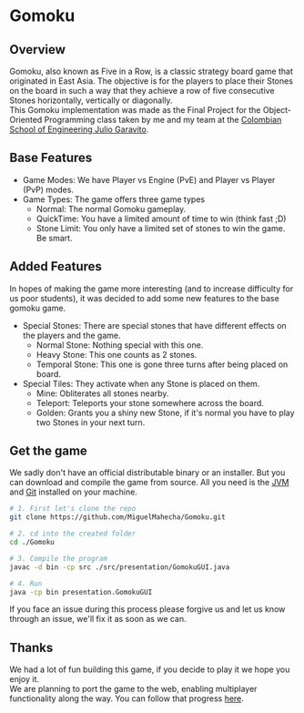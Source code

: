 # Gomoku

## Overview

Gomoku, also known as Five in a Row, is a classic strategy board game that
originated in East Asia. The objective is for the players to place their
Stones on the board in such a way that they achieve a row of five consecutive
Stones horizontally, vertically or diagonally.
\
This Gomoku implementation was made as the Final Project for the Object-Oriented
Programming class taken by me and my team at the [Colombian School of
Engineering Julio Garavito](https://www.escuelaing.edu.co/es/).

## Base Features

* Game Modes: We have Player vs Engine (PvE) and Player vs Player (PvP) modes.
* Game Types: The game offers three game types
  * Normal: The normal Gomoku gameplay.
  * QuickTime: You have a limited amount of time to win (think fast ;D)
  * Stone Limit: You only have a limited set of stones to win the game. Be smart.

## Added Features

In hopes of making the game more interesting (and to increase difficulty for us
poor students), it was decided to add some new features to the base gomoku game.

* Special Stones: There are special stones that have different effects on the
players and the game.
  * Normal Stone: Nothing special with this one.
  * Heavy Stone: This one counts as 2 stones.
  * Temporal Stone: This one is gone three turns after being placed on board.
* Special Tiles: They activate when any Stone is placed on them.
  * Mine: Obliterates all stones nearby.
  * Teleport: Teleports your stone somewhere across the board.
  * Golden: Grants you a shiny new Stone, if it's normal you have to play two
  Stones in your next turn.

## Get the game
We sadly don't have an official distributable binary or an installer.
But you can download and compile the game from source. All you need is the 
[JVM](https://www.oracle.com/java/technologies/downloads/) and [Git](https://git-scm.com/)
installed on your machine.
```bash
# 1. First let's clone the repo
git clone https://github.com/MiguelMahecha/Gomoku.git

# 2. cd into the created folder
cd ./Gomoku

# 3. Compile the program
javac -d bin -cp src ./src/presentation/GomokuGUI.java

# 4. Run
java -cp bin presentation.GomokuGUI
```

If you face an issue during this process please forgive us and let us know
through an issue, we'll fix it as soon as we can.

## Thanks
We had a lot of fun building this game, if you decide to play it we hope you
enjoy it.
\
We are planning to port the game to the web, enabling multiplayer functionality
along the way. You can follow that progress [here](www.github.com/MiguelMahecha).
